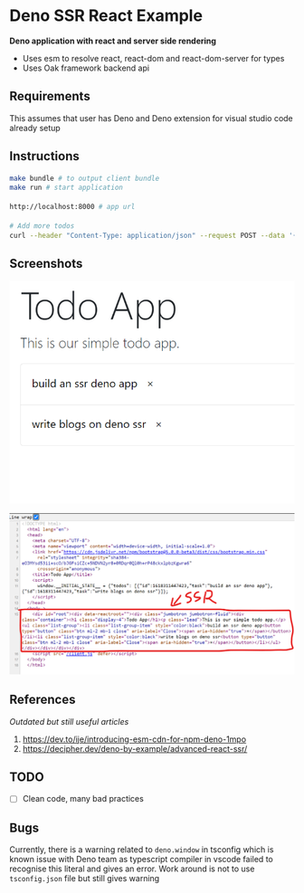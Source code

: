 # Deno SSR React Example

**Deno application with react and server side rendering**

* Uses esm to resolve react, react-dom and react-dom-server for types
* Uses Oak framework backend api

## Requirements

This assumes that user has Deno and Deno extension for visual studio code already setup

## Instructions

```sh
make bundle # to output client bundle
make run # start application

http://localhost:8000 # app url

# Add more todos
curl --header "Content-Type: application/json" --request POST --data '{"task":"Create postman script"}' http://localhost:8000/todos/
```

## Screenshots

![Todo application](images/application-image.png "Todo application")

![Server rendering](images/server-rendering.png "Server rendering")

## References

*Outdated but still useful articles*

1. https://dev.to/ije/introducing-esm-cdn-for-npm-deno-1mpo
2. https://decipher.dev/deno-by-example/advanced-react-ssr/

## TODO

- [ ] Clean code, many bad practices

## Bugs

Currently, there is a warning related to `deno.window` in tsconfig which is known issue with Deno team as typescript compiler in vscode failed to recognise this literal and gives an error. Work around is not to use `tsconfig.json` file but still gives warning
